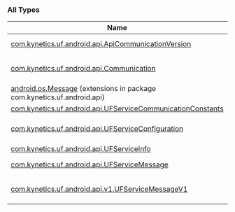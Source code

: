 

### All Types

| Name | Summary |
|---|---|
| [com.kynetics.uf.android.api.ApiCommunicationVersion](../com.kynetics.uf.android.api/-api-communication-version/index.md) | Enum class that represents all supported api communication versions. |
| [com.kynetics.uf.android.api.Communication](../com.kynetics.uf.android.api/-communication/index.md) | Class that maps all messages that are exchanged with the [com.kynetics.uf.android.UpdateFactoryService](#) |
| [android.os.Message](../com.kynetics.uf.android.api/android.os.-message/index.md) (extensions in package com.kynetics.uf.android.api) |  |
| [com.kynetics.uf.android.api.UFServiceCommunicationConstants](../com.kynetics.uf.android.api/-u-f-service-communication-constants/index.md) | This class contains all communication constants |
| [com.kynetics.uf.android.api.UFServiceConfiguration](../com.kynetics.uf.android.api/-u-f-service-configuration/index.md) | This class represent the [com.kynetics.uf.android.UpdateFactoryService](#)'s configuration |
| [com.kynetics.uf.android.api.UFServiceInfo](../com.kynetics.uf.android.api/-u-f-service-info/index.md) |  |
| [com.kynetics.uf.android.api.UFServiceMessage](../com.kynetics.uf.android.api/-u-f-service-message/index.md) | This class represents the service's state (api version 0.1) |
| [com.kynetics.uf.android.api.v1.UFServiceMessageV1](../com.kynetics.uf.android.api.v1/-u-f-service-message-v1/index.md) | This class maps all possible messages sent by UpdateFactoryService to the clients that are subscribed to its notification system. |
